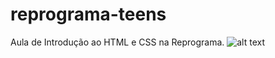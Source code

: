 # reprograma-teens
Aula de Introdução ao HTML e CSS na Reprograma.
![alt text](https://i.imgur.com/FikAGwh.jpg)
